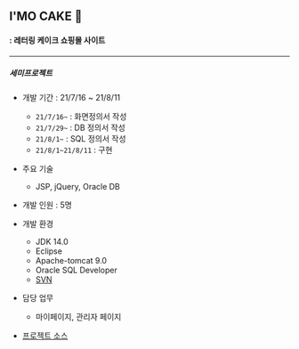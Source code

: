 ## I'MO CAKE 🍰
#### : 레터링 케이크 쇼핑몰 사이트


---


##### 세미프로젝트
- 개발 기간 : 21/7/16 ~ 21/8/11
  - `21/7/16~` : 화면정의서 작성
  - `21/7/29~` : DB 정의서 작성
  - `21/8/1~` : SQL 정의서 작성
  - `21/8/1~21/8/11` : 구현

- 주요 기술
  - JSP, jQuery, Oracle DB

- 개발 인원 : 5명

- 개발 환경
  - JDK 14.0
  - Eclipse
  - Apache-tomcat 9.0
  - Oracle SQL Developer
  - [SVN](https://www.itwill.xyz/!/#sample4)

- 담당 업무
  - 마이페이지, 관리자 페이지

- [프로젝트 소스](https://github.com/kimsojung1121/semi-project/tree/master/eclipse-workspace)
